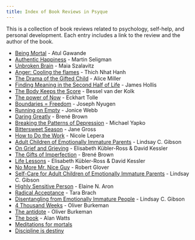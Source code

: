```yaml
---
title: Index of Book Reviews in Psyque
---
```


This is a collection of book reviews related to psychology, self-help, and personal development. Each entry includes a link to the review and the author of the book.

- [Being Mortal](./Being_Mortal-Atul_Gawande) - Atul Gawande
- [Authentic Happiness](./Authentic_Happiness-Martin_Seligman) - Martin Seligman
- [Unbroken Brain](./Unbroken_Brain-Maia_Sazalavitz) - Maia Szalavitz
- [Anger: Cooling the flames](./Anger_cooling_the_flames-Thich_Nhat_Hanh) - Thich Nhat Hanh
- [The Drama of the Gifted Child](./The_Drama_of_the_Gifted_Child-Alice_Miller) - Alice Miller
- [Finding Meaning in the Second Half of Life](./Finding_Meaning_in_the_Second_Half_of_Life-James_Hollis) - James Hollis
- [The Body Keeps the Score](./The_Body_Keeps_the_Score-Bessel_van_der_Kolk) - Bessel van der Kolk
- [The power of Now](./The_Power_of_Now-Eckhart_Tolle) - Eckhart Tolle
- [Boundaries = Freedom](./Boundaries_Freedom-Joseph_Nyugen) - Joseph Nyugen
- [Running on Empty](./Running_on_empty-Jonice_Webb) - Jonice Webb
- [Daring Greatly](./Daring_Greatly-Brene_Brown) - Brené Brown
- [Breaking the Patterns of Depression](./Breaking_the_Patterns_of_Depression-Michael_Yapko) - Michael Yapko
- [Bittersweet Season](./BitterSweet_Season-Jane_Gross) - Jane Gross
- [How to Do the Work](./How_to_do_the_Work-Nicole_Lepera) - Nicole Lepera
- [Adult Children of Emotionally Immature Parents](./Adult_Children_of_Emotionaly_Inmature_Parents_Lindsay_Gibson) - Lindsay C. Gibson
- [On Grief and Grieving](./On_Grief_and_Grieving-Elisabeth_Kubler) - Elisabeth Kübler-Ross & David Kessler
- [The Gifts of Imperfection](./The_Gifts_of_Imperfection-Brene_Brown) - Brené Brown
- [Life Lessons](./Life_Lessons-Elisabeth_Kubler-David-Kessler) - Elisabeth Kübler-Ross & David Kessler
- [No More Mr. Nice Guy](./No_More_Mr_Nice_Guy-Robert_Glover) - Robert Glover
- [Self-Care for Adult Children of Emotionally Immature Parents](./Self_Care_for_ACoEIP-Lindsay_C_Gibson) - Lindsay C. Gibson
- [Highly Sensitive Person](./Highly_Sensitive_Person-Elaine_Aron.md) - Elaine N. Aron
- [Radical Acceptance](./Radical_Acceptance-Tara-Brach.md) - Tara Brach
- [Disentangling from Emotionally Immature People](./Disentangling_from_EIPs-Lindsay_Gibson.md) - Lindsay C. Gibson
- [4 Thousand Weeks](./Four_Thousand_Weeks-Oliver_Burkeman.md) - Oliver Burkeman
- [The antidote](./The_Antidote_Oliver-Burkeman.md) - Oliver Burkeman
- [The book](./The_Book-Alan_Watts.md) - Alan Watts
- [Meditations for mortals](./Meditations_for_Mortals-Oliver_Burkeman.md)
- [Discipline is destiny](./Discipline_is_destiny-Ryan-Holiday.md)